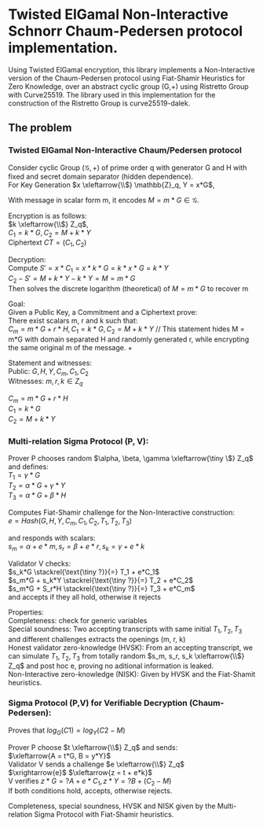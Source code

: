# Twisted ElGamal Non-Interactive Schnorr Chaum-Pedersen protocol implementation.

Using Twisted ElGamal encryption, this library implements a Non-Interactive version of the Chaum-Pedersen protocol using Fiat-Shamir Heuristics for Zero Knowledge, over an abstract cyclic group (G,+) using Ristretto Group with Curve25519. The library used in this implementation for the construction of the Ristretto Group is curve25519-dalek.

## The problem

### Twisted ElGamal Non-Interactive Chaum/Pedersen protocol
Consider cyclic Group $(\mathcal{G}, +)$ of prime order q with generator G and H with fixed and secret domain separator (hidden dependence).\
For Key Generation $x \xleftarrow{\\$} \mathbb{Z}_q, Y = x*G$,

With message in scalar form m, it encodes $M = m*G \in \mathcal{G}$.

Encryption is as follows:\
$k \xleftarrow{\\$} Z_q$,\
$`C_1 = k*G, C_2 = M + k*Y`$ \
Ciphertext $CT = (C_1, C_2)$

Decryption:\
Compute $`S' = x*C_1 = x*k*G = k*x*G = k*Y`$\
$`C_2 - S' = M + k*Y - k*Y = M = m*G`$\
Then solves the discrete logarithm (theoretical) of $M = m*G$ to recover m

Goal:\
Given a Public Key, a Commitment and a Ciphertext prove:\
There exist scalars m, r and k such that:\
$`C_m = m*G + r*H, C_1 = k*G, C_2 = M + k*Y`$  // This statement hides M = m*G with domain separated H and randomly generated r, while encrypting the same original m of the message. +
 
Statement and witnesses:\
Public: $`G, H, Y, C_m, C_1, C_2`$\
Witnesses: $`m, r, k \in Z_q`$

$`C_m = m*G + r*H`$\
$`C_1 = k*G`$\
$`C_2 = M + k*Y`$

### Multi-relation Sigma Protocol (P, V):
Prover P chooses random $`\alpha, \beta, \gamma \xleftarrow{\tiny \$} Z_q`$\
and defines:\
$`T_1 = \gamma*G`$\
$`T_2 = \alpha*G + \gamma*Y`$\
$`T_3 = \alpha*G + \beta*H`$

Computes Fiat-Shamir challenge for the Non-Interactive construction:\
$`e = Hash(G, H, Y, C_m, C_1, C_2, T_1, T_2, T_3)`$
 
and responds with scalars:\
$`s_m = \alpha + e*m, s_r = \beta + e*r, s_k = \gamma + e*k`$
 
Validator V checks:\
$`s_k*G \stackrel{\text{\tiny ?}}{=} T_1 + e*C_1`$\
$`s_m*G + s_k*Y \stackrel{\text{\tiny ?}}{=} T_2 + e*C_2`$\
$`s_m*G + S_r*H \stackrel{\text{\tiny ?}}{=} T_3 + e*C_m`$\
and accepts if they all hold, otherwise it rejects

Properties:\
Completeness: check for generic variables\
Special soundness: Two accepting transcripts with same initial $T_1, T_2, T_3$ and different challenges extracts the openings (m, r, k)\
Honest validator zero-knowledge (HVSK): From an accepting transcript, we can simulate $T_1, T_2, T_3$ from totally random $s_m, s_r, s_k \xleftarrow{\\$} Z_q$ and post hoc e, proving no aditional information is leaked.\
Non-Interactive zero-knowledge (NISK): Given by HVSK and the Fiat-Shamit heuristics.

### Sigma Protocol (P,V) for Verifiable Decryption (Chaum-Pedersen):
 Proves that $log_G(C1) = log_Y(C2 - M)$
 
Prover P choose $t \xleftarrow{\\$} Z_q$ and sends:\
$`\xleftarrow{A = t*G, B = y*Y}`$\
Validator V sends a challenge $e \xleftarrow{\\$} Z_q$\
$`\xrightarrow{e}`$
$\xleftarrow{z = t + e*k}$\
V verifies $`z*G =? A + e*C_1, z*Y =? B + (C_2 - M)`$\
If both conditions hold, accepts, otherwise rejects.

 Completeness, special soundness, HVSK and NISK given by the Multi-relation Sigma Protocol with Fiat-Shamir heuristics.
